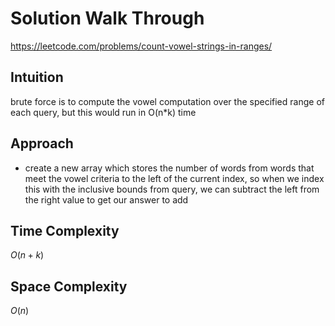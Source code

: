 # Solution Walk Through
https://leetcode.com/problems/count-vowel-strings-in-ranges/

## Intuition
brute force is to compute the vowel computation over the specified range of each query, but this would run in O(n*k) time

## Approach
- create a new array which stores the number of words from words that meet the vowel criteria to the left of the current index, so when we index this with the inclusive bounds from query, we can subtract the left from the right value to get our answer to add

## Time Complexity
$O(n + k)$

## Space Complexity
$O(n)$



